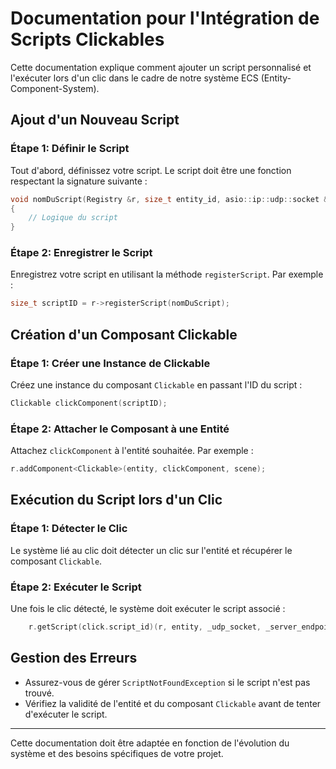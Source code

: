 # Documentation pour l'Intégration de Scripts Clickables

Cette documentation explique comment ajouter un script personnalisé et l'exécuter lors d'un clic dans le cadre de notre système ECS (Entity-Component-System).

## Ajout d'un Nouveau Script

### Étape 1: Définir le Script
Tout d'abord, définissez votre script. Le script doit être une fonction respectant la signature suivante :

```cpp
void nomDuScript(Registry &r, size_t entity_id, asio::ip::udp::socket &_udp_socket, asio::ip::udp::endpoint &_server_endpoint)
{
    // Logique du script
}
```

### Étape 2: Enregistrer le Script
Enregistrez votre script en utilisant la méthode `registerScript`. Par exemple :

```cpp
size_t scriptID = r->registerScript(nomDuScript);
```

## Création d'un Composant Clickable

### Étape 1: Créer une Instance de Clickable
Créez une instance du composant `Clickable` en passant l'ID du script :

```cpp
Clickable clickComponent(scriptID);
```

### Étape 2: Attacher le Composant à une Entité
Attachez `clickComponent` à l'entité souhaitée. Par exemple :

```cpp
r.addComponent<Clickable>(entity, clickComponent, scene);
```

## Exécution du Script lors d'un Clic

### Étape 1: Détecter le Clic
Le système lié au clic doit détecter un clic sur l'entité et récupérer le composant `Clickable`.

### Étape 2: Exécuter le Script
Une fois le clic détecté, le système doit exécuter le script associé :

```cpp
    r.getScript(click.script_id)(r, entity, _udp_socket, _server_endpoint);
```

## Gestion des Erreurs
- Assurez-vous de gérer `ScriptNotFoundException` si le script n'est pas trouvé.
- Vérifiez la validité de l'entité et du composant `Clickable` avant de tenter d'exécuter le script.

---

Cette documentation doit être adaptée en fonction de l'évolution du système et des besoins spécifiques de votre projet.
